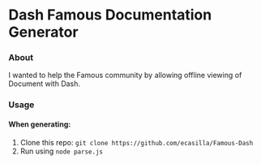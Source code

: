 Dash Famous Documentation Generator
======

### About

I wanted to help the Famous community by allowing offline viewing of Document with Dash.

### Usage
#### When generating:

1. Clone this repo: `git clone https://github.com/ecasilla/Famous-Dash`
2. Run using `node parse.js`


[dash]: http://kapeli.com/
[Famousjs]: http://famo.us/
